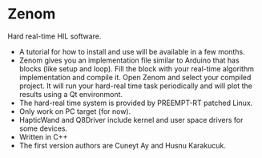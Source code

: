 # Zenom
Hard real-time HIL software.
* A tutorial for how to install and use will be available in a few months.
* Zenom gives you an implementation file similar to Arduino that has blocks (like setup and loop). Fill the block with your real-time algorithm implementation and compile it. Open Zenom and select your compiled project. It will run your hard-real time task periodically and will plot the results using a Qt environmont.
* The hard-real time system is provided by PREEMPT-RT patched Linux.
* Only work on PC target (for now).
* HapticWand and Q8Driver include kernel and user space drivers for some devices.
* Written in C++
* The first version authors are Cuneyt Ay and Husnu Karakucuk.

